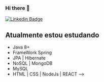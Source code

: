 ### Hi there 👋

<!---
BeneditoCarvalho/BeneditoCarvalho is a ✨ special ✨ repository because its `README.md` (this file) appears on your GitHub profile.
You can click the Preview link to take a look at your changes.
--->

[![Linkedin Badge](https://img.shields.io/badge/-Benedito%20Carvalho-6633cc?style=flat-square&logo=Linkedin&logoColor=white&link=https://www.linkedin.com/in/benedito-carvalho/)](https://www.linkedin.com/in/benedito-carvalho/) 


## Atualmente estou estudando
 - Java 8+    
 - FrameWork Spring 
 - JPA | Hibernate 
 - NoSQL | MongoDB
 - MySQL
 - HTML | CSS | NodeJs | REACT
-->
